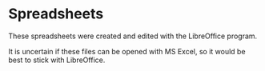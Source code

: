 # Spreadsheets

These spreadsheets were created and edited with the LibreOffice program.

It is uncertain if these files can be opened with MS Excel, so it would be best
to stick with LibreOffice.
